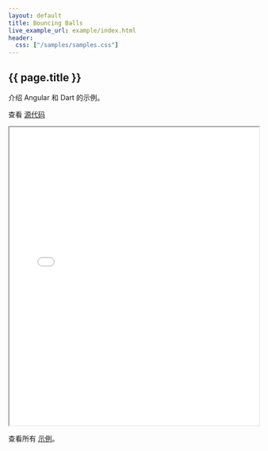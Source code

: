```yaml
---
layout: default
title: Bouncing Balls
live_example_url: example/index.html
header:
  css: ["/samples/samples.css"]
---
```


## {{ page.title }}

介绍 Angular 和 Dart 的示例。

查看
[源代码](https://github.com/angular/angular.dart/tree/master/demo/bouncing_balls)

<iframe class="running-app-frame"
        style="height:600px;width:100%;"
        src="{{page.live_example_url}}">
</iframe>

查看所有 [示例](/samples/)。
